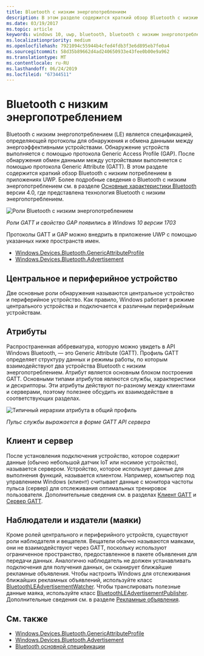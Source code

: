 ```yaml
---
title: Bluetooth с низким энергопотреблением
description: В этом разделе содержится краткий обзор Bluetooth с низким потреблением в приложениях UWP.
ms.date: 03/19/2017
ms.topic: article
keywords: windows 10, uwp, bluetooth, bluetooth с низким энергопотреблением, низкое энергопотребление, gatt, gap, центральное устройство, периферийное устройство, клиент, сервер, наблюдатель, издатель
ms.localizationpriority: medium
ms.openlocfilehash: 7921094c55944b4cfed4fdb3f3e6d895eb7fe0a4
ms.sourcegitcommit: 58d35b89662d4ad240650933e43fee0b00e9a962
ms.translationtype: MT
ms.contentlocale: ru-RU
ms.lasthandoff: 06/24/2019
ms.locfileid: "67344511"
---
```

# <a name="bluetooth-low-energy"></a>Bluetooth с низким энергопотреблением
Bluetooth с низким энергопотреблением (LE) является спецификацией, определяющей протоколы для обнаружения и обмена данными между энергоэффективными устройствами. Обнаружение устройств выполняется с помощью протокола Generic Access Profile (GAP). После обнаружения обмен данными между устройствами выполняется с помощью протокола Generic Attribute (GATT). В этом разделе содержится краткий обзор Bluetooth с низким потреблением в приложениях UWP. Более подробные сведения о Bluetooth с низким энергопотреблением см. в разделе [Основные характеристики Bluetooth](https://www.bluetooth.com/specifications/bluetooth-core-specification/) версии 4.0, где представлена технология Bluetooth с низким энергопотреблением. 

![Роли Bluetooth с низким энергопотреблением](images/gatt-roles.png)

*Роли GATT и свойство GAP появились в Windows 10 версии 1703*

Протоколы GATT и GAP можно внедрить в приложение UWP с помощью указанных ниже пространств имен.
- [Windows.Devices.Bluetooth.GenericAttributeProfile](https://docs.microsoft.com/en-us/uwp/api/windows.devices.bluetooth.genericattributeprofile)
- [Windows.Devices.Bluetooth.Advertisement](https://docs.microsoft.com/en-us/uwp/api/windows.devices.bluetooth.advertisement)

## <a name="central-and-peripheral"></a>Центральное и периферийное устройство
Две основные роли обнаружения называются центральное устройство и периферийное устройство. Как правило, Windows работает в режиме центрального устройства и подключается к различным периферийным устройствам. 

## <a name="attributes"></a>Атрибуты
Распространенная аббревиатура, которую можно увидеть в API Windows Bluetooth, — это Generic Attribute (GATT). Профиль GATT определяет структуру данных и режимы работы, по которым взаимодействуют два устройства Bluetooth с низким энергопотреблением. Атрибут является основным блоком построения GATT. Основными типами атрибутов являются службы, характеристики и дескрипторы. Эти атрибуты действуют по-разному между клиентами и серверами, поэтому полезнее обсудить их взаимодействие в соответствующих разделах. 

![Типичный иерархии атрибута в общий профиль](images/gatt-service.png)

*Пульс службы выражается в форме GATT API сервера*

## <a name="client-and-server"></a>Клиент и сервер
После установления подключения устройство, которое содержит данные (обычно небольшой датчик IoT или носимое устройство), называется сервером. Устройство, которое использует данные для выполнения функций, называется клиентом. Например, компьютер под управлением Windows (клиент) считывает данные с монитора частоты пульса (сервер) для отслеживания оптимальных тренировок пользователя. Дополнительные сведения см. в разделах [Клиент GATT](gatt-client.md) и [Сервер GATT](gatt-server.md).

## <a name="watchers-and-publishers-beacons"></a>Наблюдатели и издатели (маяки)
Кроме ролей центрального и периферийного устройств, существуют роли наблюдателя и вещателя. Вещатели обычно называются маяками, они не взаимодействуют через GATT, поскольку используют ограниченное пространство, предоставленное в пакете объявления для передачи данных. Аналогично наблюдатель не должен устанавливать подключения для получения данных, он сканирует ближайшие рекламные объявления. Чтобы настроить Windows для отслеживания ближайших рекламных объявлений, используйте класс [BluetoothLEAdvertisementWatcher](https://docs.microsoft.com/en-us/uwp/api/windows.devices.bluetooth.advertisement.bluetoothleadvertisementwatcher). Чтобы транслировать полезные данные маяка, используйте класс [BluetoothLEAdvertisementPublisher](https://docs.microsoft.com/en-us/uwp/api/windows.devices.bluetooth.advertisement.bluetoothleadvertisementpublisher). Дополнительные сведения см. в разделе [Рекламные объявления](ble-beacon.md).

## <a name="see-also"></a>См. также
- [Windows.Devices.Bluetooth.GenericAttributeProfile](https://docs.microsoft.com/en-us/uwp/api/windows.devices.bluetooth.genericattributeprofile)
- [Windows.Devices.Bluetooth.Advertisement](https://docs.microsoft.com/en-us/uwp/api/windows.devices.bluetooth.advertisement)
- [Bluetooth основной спецификации](https://www.bluetooth.com/specifications/bluetooth-core-specification)
